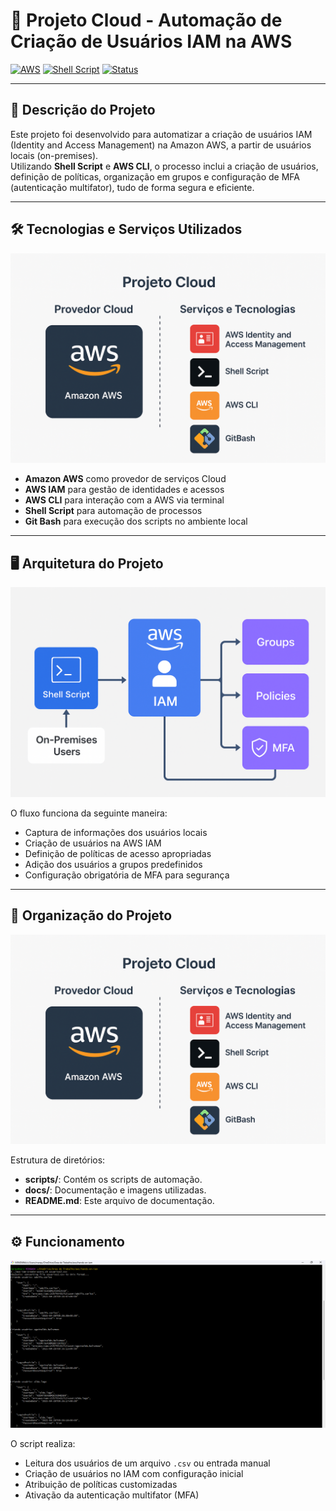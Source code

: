 
# 🚀 Projeto Cloud - Automação de Criação de Usuários IAM na AWS

[![AWS](https://img.shields.io/badge/AWS-Cloud-orange)](https://aws.amazon.com/)
[![Shell Script](https://img.shields.io/badge/Shell%20Script-Automation-blue)](https://www.gnu.org/software/bash/)
[![Status](https://img.shields.io/badge/Status-Concluído-green)]()

---

## 📄 Descrição do Projeto

Este projeto foi desenvolvido para automatizar a criação de usuários IAM (Identity and Access Management) na Amazon AWS, a partir de usuários locais (on-premises).  
Utilizando **Shell Script** e **AWS CLI**, o processo inclui a criação de usuários, definição de políticas, organização em grupos e configuração de MFA (autenticação multifator), tudo de forma segura e eficiente.

---

## 🛠️ Tecnologias e Serviços Utilizados

![Organização de Projeto Cloud](./docs/organizacao_projeto_cloud.png)

- **Amazon AWS** como provedor de serviços Cloud
- **AWS IAM** para gestão de identidades e acessos
- **AWS CLI** para interação com a AWS via terminal
- **Shell Script** para automação de processos
- **Git Bash** para execução dos scripts no ambiente local

---

## 🖥️ Arquitetura do Projeto

![Automating User Creation in AWS](./docs/automating_user_creation_in_aws.png)

O fluxo funciona da seguinte maneira:
- Captura de informações dos usuários locais
- Criação de usuários na AWS IAM
- Definição de políticas de acesso apropriadas
- Adição dos usuários a grupos predefinidos
- Configuração obrigatória de MFA para segurança

---

## 📂 Organização do Projeto

![Organização de Projeto Cloud](./docs/organizacao_projeto_cloud.png)

Estrutura de diretórios:

- **scripts/**: Contém os scripts de automação.
- **docs/**: Documentação e imagens utilizadas.
- **README.md**: Este arquivo de documentação.

---

## ⚙️ Funcionamento

![Automatizando Criação de Usuários](./docs/create-users.png)

O script realiza:
- Leitura dos usuários de um arquivo `.csv` ou entrada manual
- Criação de usuários no IAM com configuração inicial
- Atribuição de políticas customizadas
- Ativação da autenticação multifator (MFA)


